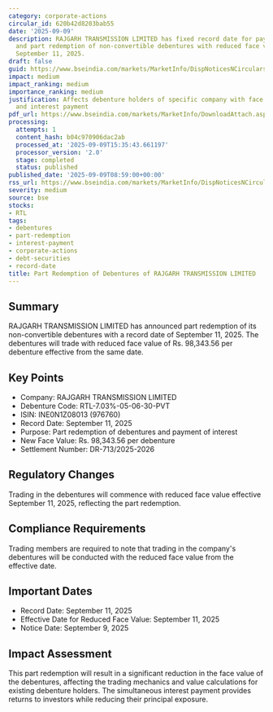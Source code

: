```yaml
---
category: corporate-actions
circular_id: 620b42d8203bab55
date: '2025-09-09'
description: RAJGARH TRANSMISSION LIMITED has fixed record date for payment of interest
  and part redemption of non-convertible debentures with reduced face value effective
  September 11, 2025.
draft: false
guid: https://www.bseindia.com/markets/MarketInfo/DispNoticesNCirculars.aspx?Noticeid={5184BD23-8BFC-4B35-A92D-C172AFD454DB}&noticeno=20250909-21&dt=09/09/2025&icount=21&totcount=67&flag=0
impact: medium
impact_ranking: medium
importance_ranking: medium
justification: Affects debenture holders of specific company with face value reduction
  and interest payment
pdf_url: https://www.bseindia.com/markets/MarketInfo/DownloadAttach.aspx?id=20250909-21&attachedId=
processing:
  attempts: 1
  content_hash: b04c970906dac2ab
  processed_at: '2025-09-09T15:35:43.661197'
  processor_version: '2.0'
  stage: completed
  status: published
published_date: '2025-09-09T08:59:00+00:00'
rss_url: https://www.bseindia.com/markets/MarketInfo/DispNoticesNCirculars.aspx?Noticeid={5184BD23-8BFC-4B35-A92D-C172AFD454DB}&noticeno=20250909-21&dt=09/09/2025&icount=21&totcount=67&flag=0
severity: medium
source: bse
stocks:
- RTL
tags:
- debentures
- part-redemption
- interest-payment
- corporate-actions
- debt-securities
- record-date
title: Part Redemption of Debentures of RAJGARH TRANSMISSION LIMITED
---
```


## Summary

RAJGARH TRANSMISSION LIMITED has announced part redemption of its non-convertible debentures with a record date of September 11, 2025. The debentures will trade with reduced face value of Rs. 98,343.56 per debenture effective from the same date.

## Key Points

- Company: RAJGARH TRANSMISSION LIMITED
- Debenture Code: RTL-7.03%-05-06-30-PVT
- ISIN: INE0N1Z08013 (976760)
- Record Date: September 11, 2025
- Purpose: Part redemption of debentures and payment of interest
- New Face Value: Rs. 98,343.56 per debenture
- Settlement Number: DR-713/2025-2026

## Regulatory Changes

Trading in the debentures will commence with reduced face value effective September 11, 2025, reflecting the part redemption.

## Compliance Requirements

Trading members are required to note that trading in the company's debentures will be conducted with the reduced face value from the effective date.

## Important Dates

- Record Date: September 11, 2025
- Effective Date for Reduced Face Value: September 11, 2025
- Notice Date: September 9, 2025

## Impact Assessment

This part redemption will result in a significant reduction in the face value of the debentures, affecting the trading mechanics and value calculations for existing debenture holders. The simultaneous interest payment provides returns to investors while reducing their principal exposure.